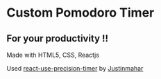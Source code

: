 # Custom Pomodoro Timer

## For your productivity !!

Made with HTML5, CSS, Reactjs

Used [react-use-precision-timer](https://github.com/justinmahar/react-use-precision-timer) by [Justinmahar](https://github.com/justinmahar)
